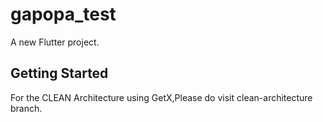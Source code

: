 # gapopa_test

A new Flutter project.

## Getting Started

For the CLEAN Architecture using GetX,Please do visit clean-architecture branch.
